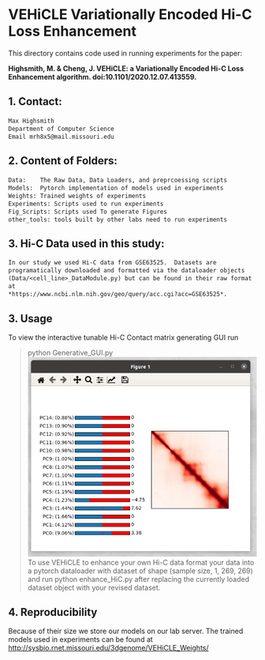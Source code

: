 # VEHiCLE Variationally Encoded Hi-C Loss Enhancement

This directory contains code used in running experiments for the paper:

**Highsmith, M. & Cheng, J. VEHiCLE: a Variationally Encoded Hi-C Loss Enhancement algorithm. doi:10.1101/2020.12.07.413559.**

## 1. Contact:
	Max Highsmith
	Department of Computer Science
	Email mrh8x5@mail.missouri.edu

## 2. Content of Folders:
	Data:    The Raw Data, Data Loaders, and preprcoessing scripts
	Models:  Pytorch implementation of models used in experiments
	Weights: Trained weights of experiments
	Experiments: Scripts used to run experiments
	Fig_Scripts: Scripts used To generate Figures
	other_tools: tools built by other labs need to run experiments

## 3.   Hi-C Data used in this study:
	In our study we used Hi-C data from GSE63525.  Datasets are programatically downloaded and formatted via the dataloader objects (Data/<cell_line>_DataModule.py) but can be found in their raw format at
	*https://www.ncbi.nlm.nih.gov/geo/query/acc.cgi?acc=GSE63525*.


## 3. Usage
	
To view the interactive tunable Hi-C Contact matrix generating GUI run
> python Generative_GUI.py
![gui](Utils/gui.png)
To use VEHiCLE to enhance your own Hi-C data format your data into a pytorch dataloader with dataset of shape (sample size, 1, 269, 269) and run
> python enhance_HiC.py 
after replacing the currently loaded dataset object with your revised dataset.



## 4. Reproducibility

Because of their size we store our models on our lab server.
The trained models used in experiments can be found at
http://sysbio.rnet.missouri.edu/3dgenome/VEHiCLE_Weights/

